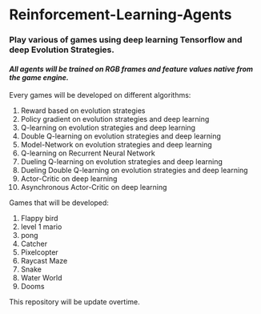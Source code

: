 # Reinforcement-Learning-Agents
### Play various of games using deep learning Tensorflow and deep Evolution Strategies. 

#### *All agents will be trained on RGB frames and feature values native from the game engine.*

Every games will be developed on different algorithms:
1. Reward based on evolution strategies
2. Policy gradient on evolution strategies and deep learning
3. Q-learning on evolution strategies and deep learning
4. Double Q-learning on evolution strategies and deep learning
5. Model-Network on evolution strategies and deep learning
6. Q-learning on Recurrent Neural Network
7. Dueling Q-learning on evolution strategies and deep learning
9. Dueling Double Q-learning on evolution strategies and deep learning
10. Actor-Critic on deep learning
11. Asynchronous Actor-Critic on deep learning

Games that will be developed:
1. Flappy bird
2. level 1 mario
3. pong
4. Catcher
5. Pixelcopter
6. Raycast Maze
7. Snake
8. Water World
9. Dooms

This repository will be update overtime.
